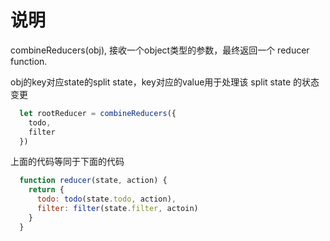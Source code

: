 # 说明

  combineReducers(obj), 接收一个object类型的参数，最终返回一个 reducer function.

  obj的key对应state的split state，key对应的value用于处理该 split state 的状态变更

```javascript
  let rootReducer = combineReducers({
    todo,
    filter
  })
```
上面的代码等同于下面的代码

```javascript
  function reducer(state, action) {
    return {
      todo: todo(state.todo, action),
      filter: filter(state.filter, actoin)
    }
  }
```